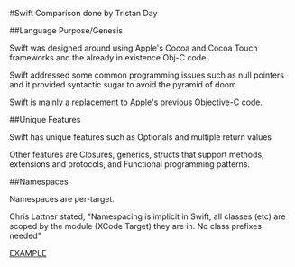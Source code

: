 #Swift Comparison done by Tristan Day

##Language Purpose/Genesis

Swift was designed around using Apple's Cocoa and Cocoa Touch frameworks and the already in existence Obj-C code.

Swift addressed some common programming issues such as null pointers and it provided syntactic sugar to avoid the pyramid of doom

Swift is mainly a replacement to Apple's previous Objective-C code.

##Unique Features

Swift has unique features such as Optionals and multiple return values

Other features are Closures, generics, structs that support methods, extensions and protocols, and Functional programming patterns.

##Namespaces

Namespaces are per-target.

Chris Lattner stated, "Namespacing is implicit in Swift, all classes (etc) are scoped by the module (XCode Target) they are in. No class prefixes needed"

[EXAMPLE](Swift/namespace.swift)

